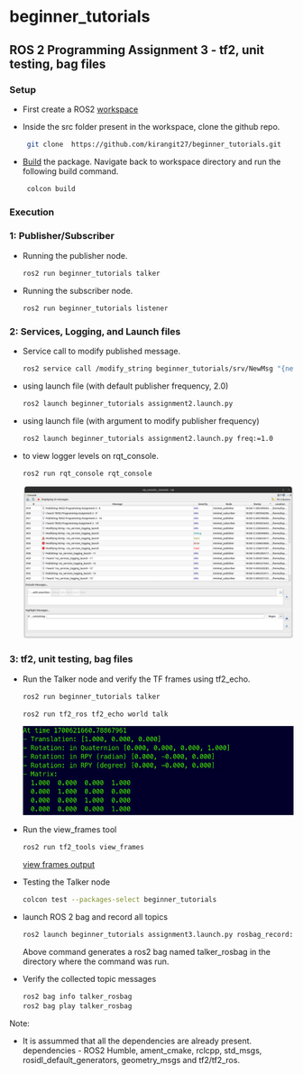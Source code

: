 # beginner_tutorials

## ROS 2 Programming Assignment 3 - tf2, unit testing, bag files

### Setup

 - First create a ROS2 [workspace](https://docs.ros.org/en/humble/Tutorials/Beginner-Client-Libraries/Creating-A-Workspace/Creating-A-Workspace.html)

 - Inside the src folder present in the workspace, clone the github repo.
    ```bash
     git clone  https://github.com/kirangit27/beginner_tutorials.git 
     ```

 - [Build](https://docs.ros.org/en/humble/Tutorials/Beginner-Client-Libraries/Colcon-Tutorial.html) the package.
 Navigate back to workspace directory and run the following build command.

    ```bash
     colcon build
   ```

### Execution

### 1: Publisher/Subscriber

 - Running the publisher node.

    ```bash
    ros2 run beginner_tutorials talker
    ```

 - Running the subscriber node.

    ```bash
    ros2 run beginner_tutorials listener
    ```

### 2: Services, Logging, and Launch files
 - Service call to modify published message.
   
   ```bash
   ros2 service call /modify_string beginner_tutorials/srv/NewMsg "{new_msg: Modified base string}"
   ```

 - using launch file (with default publisher frequency, 2.0)

   ```bash
   ros2 launch beginner_tutorials assignment2.launch.py
   ```

 - using launch file (with argument to modify publisher frequency)

   ```bash
   ros2 launch beginner_tutorials assignment2.launch.py freq:=1.0
   ```

 - to view logger levels on rqt_console.

   ```bash
   ros2 run rqt_console rqt_console
   ```

   ![example output](./results/screenshot_rqt_console.png) 

### 3: tf2, unit testing, bag files

 - Run the Talker node and verify the TF frames using tf2_echo.
   ```bash
   ros2 run beginner_tutorials talker
   ```
   ```bash
   ros2 run tf2_ros tf2_echo world talk
   ```
   ![example output](./results/tf2_echo.png) 

 - Run the view_frames tool 
   ```bash
   ros2 run tf2_tools view_frames
   ```
   [view frames output](./results/view_frames.pdf)

 - Testing the Talker node 
   ```bash
   colcon test --packages-select beginner_tutorials
   ```
 - launch ROS 2 bag and record all topics
   ```bash
   ros2 launch beginner_tutorials assignment3.launch.py rosbag_record:=True
   ```
   Above command generates a ros2 bag named talker_rosbag in the directory where the command was run.
 - Verify the collected topic messages
   ```bash
   ros2 bag info talker_rosbag
   ros2 bag play talker_rosbag
   ```


Note: 
 - It is assummed that all the dependencies are already present.
dependencies - ROS2 Humble, ament_cmake, rclcpp, std_msgs, rosidl_default_generators, geometry_msgs and tf2/tf2_ros.

